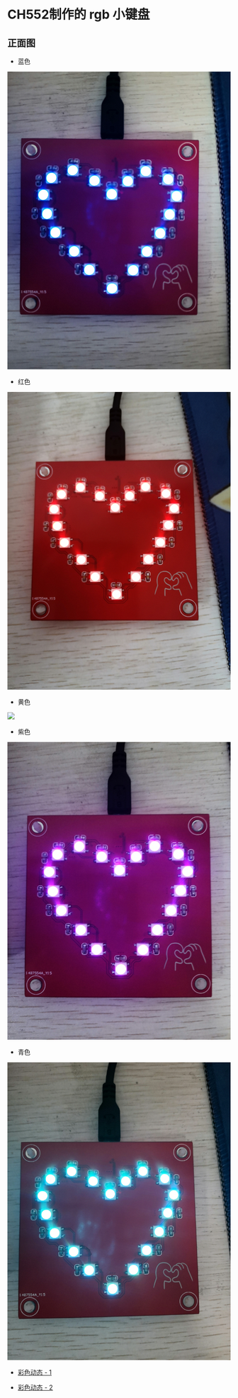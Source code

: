 # **CH552制作的 rgb 小键盘**
## 正面图

* 蓝色

<img src=".\\Picture\\blue.jpg"></img>

* 红色

<img src=".\\Picture\\red.jpg"></img>

* 黄色

<img src=".\\Picture\\yellow.jpg"></img>

* 紫色

<img src=".\\Picture\\purple.jpg"></img>

* 青色

<img src=".\\Picture\\skyblue.jpg"></img>


* [彩色动态 - 1](./Picture/colorful.mp4)

* [彩色动态 - 2](./Picture/color-2.mp4)